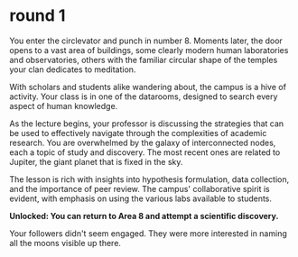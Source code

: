 # round 1


You enter the circlevator and punch in number 8. Moments later, the door opens to a vast area of buildings, some clearly modern human laboratories and observatories, others with the familiar circular shape of the temples your clan dedicates to meditation.

With scholars and students alike wandering about, the campus is a hive of activity. Your class is in one of the datarooms, designed to search every aspect of human knowledge. 

As the lecture begins, your professor is discussing the strategies that can be used to effectively navigate through the complexities of academic research. You are overwhelmed by the galaxy of interconnected nodes, each a topic of study and discovery. The most recent ones are related to Jupiter, the giant planet that is fixed in the sky.

The lesson is rich with insights into hypothesis formulation, data collection, and the importance of peer review. The campus' collaborative spirit is evident, with emphasis on using the various labs available to students.

**Unlocked: You can return to Area 8 and attempt a scientific discovery.**

Your followers didn't seem engaged. They were more interested in naming all the moons visible up there.
